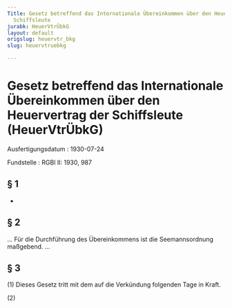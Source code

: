 ```yaml
---
Title: Gesetz betreffend das Internationale Übereinkommen über den Heuervertrag der
  Schiffsleute
jurabk: HeuerVtrÜbkG
layout: default
origslug: heuervtr_bkg
slug: heuervtruebkg

---
```


# Gesetz betreffend das Internationale Übereinkommen über den Heuervertrag der Schiffsleute (HeuerVtrÜbkG)

Ausfertigungsdatum
:   1930-07-24

Fundstelle
:   RGBl II: 1930, 987

## § 1

-

## § 2

... Für die Durchführung des Übereinkommens ist die
Seemannsordnung              maßgebend. ...

## § 3

(1) Dieses Gesetz tritt mit dem auf die Verkündung folgenden Tage in
Kraft.

(2)

